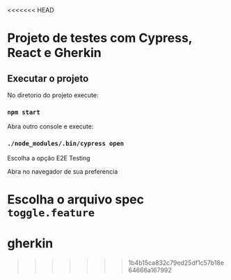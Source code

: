 <<<<<<< HEAD
# Projeto de testes com Cypress, React e Gherkin

## Executar o projeto

No diretorio do projeto execute:

### `npm start`

Abra outro console e execute:
### `./node_modules/.bin/cypress open`

Escolha a opção E2E Testing

Abra no navegador de sua preferencia

Escolha o arquivo spec `toggle.feature`
=======
# gherkin
>>>>>>> 1b4b15ca832c79ed25df1c57b18e64666a167992
